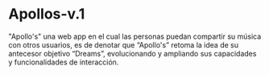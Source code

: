 # Apollos-v.1
"Apollo's" una web app en el cual las personas puedan compartir su música con otros usuarios, es de denotar que “Apollo's” retoma la idea de su antecesor objetivo “Dreams”, evolucionando y ampliando sus capacidades y funcionalidades de interacción. 
